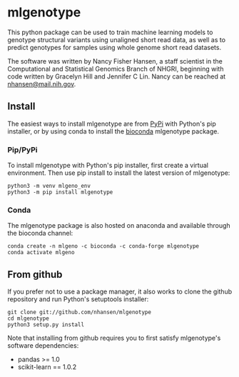 # mlgenotype

This python package can be used to train machine learning models to genotype structural variants using unaligned short read data, as well as to predict genotypes for samples using whole genome short read datasets.

The software was written by Nancy Fisher Hansen, a staff scientist in the Computational and Statistical Genomics Branch of NHGRI, beginning with code written by Gracelyn Hill and Jennifer C Lin.  Nancy can be reached at nhansen@mail.nih.gov.

## Install

The easiest ways to install mlgenotype are from [PyPi](https://pypi.org/project/mlgenotype/) with Python's pip installer, or by using conda to install the [bioconda](https://bioconda.github.io/) mlgenotype package.

### Pip/PyPi

To install mlgenotype with Python's pip installer, first create a virtual environment. Then use pip install to install the latest version of mlgenotype:

```
python3 -m venv mlgeno_env
python3 -m pip install mlgenotype
```

### Conda

The mlgenotype package is also hosted on anaconda and available through the bioconda channel:
```
conda create -n mlgeno -c bioconda -c conda-forge mlgenotype
conda activate mlgeno
```

## From github

If you prefer not to use a package manager, it also works to clone the github repository and run Python's setuptools installer:

```
git clone git://github.com/nhansen/mlgenotype
cd mlgenotype
python3 setup.py install
```

Note that installing from github requires you to first satisfy mlgenotype's software dependencies:

- pandas >= 1.0
- scikit-learn == 1.0.2


